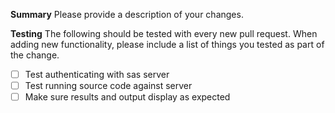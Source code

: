 **Summary**
Please provide a description of your changes.

**Testing**
The following should be tested with every new pull request. When
adding new functionality, please include a list of things you
tested as part of the change.

- [ ] Test authenticating with sas server
- [ ] Test running source code against server
- [ ] Make sure results and output display as expected
